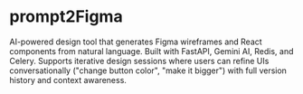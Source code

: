 # prompt2Figma
AI-powered design tool that generates Figma wireframes and React components from natural language. Built with FastAPI, Gemini AI, Redis, and Celery. Supports iterative design sessions where users can refine UIs conversationally ("change button color", "make it bigger") with full version history and context awareness.

